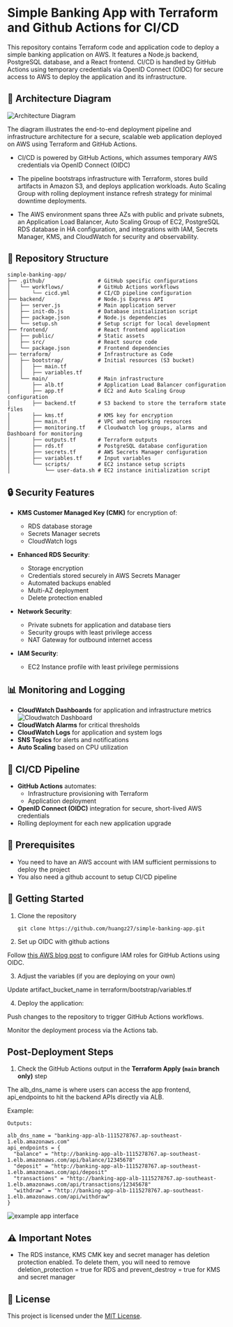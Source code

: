 # Simple Banking App with Terraform and Github Actions for CI/CD

This repository contains Terraform code and application code to deploy a simple banking application on AWS. It features a Node.js backend, PostgreSQL database, and a React frontend. CI/CD is handled by GitHub Actions using temporary credentials via OpenID Connect (OIDC) for secure access to AWS to deploy the application and its infrastructure.

## 📐 Architecture Diagram

![Architecture Diagram](./images/architecture.png)

The diagram illustrates the end-to-end deployment pipeline and infrastructure architecture for a secure, scalable web application deployed on AWS using Terraform and GitHub Actions. 

- CI/CD is powered by GitHub Actions, which assumes temporary AWS credentials via OpenID Connect (OIDC)

- The pipeline bootstraps infrastructure with Terraform, stores build artifacts in Amazon S3, and deploys application workloads. Auto Scaling Group with rolling deployment instance refresh strategy for minimal downtime deployments. 

- The AWS environment spans three AZs with public and private subnets, an Application Load Balancer, Auto Scaling Group of EC2, PostgreSQL RDS database in HA configuration, and integrations with IAM, Secrets Manager, KMS, and CloudWatch for security and observability.


## 📁  Repository Structure

```
simple-banking-app/
├── .github/                 # GitHub specific configurations
│   └── workflows/           # GitHub Actions workflows
│       └── cicd.yml         # CI/CD pipeline configuration
├── backend/                 # Node.js Express API
│   ├── server.js            # Main application server
│   ├── init-db.js           # Database initialization script
│   ├── package.json         # Node.js dependencies
│   └── setup.sh             # Setup script for local development
├── frontend/                # React frontend application
│   ├── public/              # Static assets
│   ├── src/                 # React source code
│   └── package.json         # Frontend dependencies
├── terraform/               # Infrastructure as Code
│   ├── bootstrap/           # Initial resources (S3 bucket)
│   │   ├── main.tf
│   │   ├── variables.tf
│   └── main/                # Main infrastructure
│       ├── alb.tf           # Application Load Balancer configuration
│       ├── app.tf           # EC2 and Auto Scaling Group configuration
│       ├── backend.tf       # S3 backend to store the terraform state files
│       ├── kms.tf           # KMS key for encryption
│       ├── main.tf          # VPC and networking resources
│       ├── monitoring.tf    # Cloudwatch log groups, alarms and Dashboard for monitoring
│       ├── outputs.tf       # Terraform outputs
│       ├── rds.tf           # PostgreSQL database configuration
│       ├── secrets.tf       # AWS Secrets Manager configuration
│       ├── variables.tf     # Input variables
│       └── scripts/         # EC2 instance setup scripts
│           └── user-data.sh # EC2 instance initialization script
```
## 🔒 Security Features

- **KMS Customer Managed Key (CMK)** for encryption of:
  - RDS database storage
  - Secrets Manager secrets
  - CloudWatch logs

- **Enhanced RDS Security**:
  - Storage encryption
  - Credentials stored securely in AWS Secrets Manager
  - Automated backups enabled
  - Multi-AZ deployment
  - Delete protection enabled

- **Network Security**:
  - Private subnets for application and database tiers
  - Security groups with least privilege access
  - NAT Gateway for outbound internet access

- **IAM Security**:
  - EC2 Instance profile with least privilege permissions


## 📊 Monitoring and Logging

- **CloudWatch Dashboards** for application and infrastructure metrics
![Cloudwatch Dashboard](./images/cloudwatch-dashboard.png)
- **CloudWatch Alarms** for critical thresholds
- **CloudWatch Logs** for application and system logs
- **SNS Topics** for alerts and notifications
- **Auto Scaling** based on CPU utilization

## 🧪 CI/CD Pipeline

- **GitHub Actions** automates:
  - Infrastructure provisioning with Terraform
  - Application deployment
- **OpenID Connect (OIDC)** integration for secure, short-lived AWS credentials
- Rolling deployment for each new application upgrade


## 🔧 Prerequisites

- You need to have an AWS account with IAM sufficient permissions to deploy the project
- You also need a github account to setup CI/CD pipeline

## 🚀 Getting Started

1. Clone the repository
   ```
   git clone https://github.com/huangz27/simple-banking-app.git
   ```
2. Set up OIDC with github actions

Follow [this AWS blog post](https://aws.amazon.com/blogs/security/use-iam-roles-to-connect-github-actions-to-actions-in-aws/) to configure IAM roles for GitHub Actions using OIDC.

3. Adjust the variables (if you are deploying on your own)

Update artifact_bucket_name in terraform/bootstrap/variables.tf

4. Deploy the application:

Push changes to the repository to trigger GitHub Actions workflows.

Monitor the deployment process via the Actions tab.

## Post-Deployment Steps

1. Check the GitHub Actions output in the **Terraform Apply (`main` branch only)** step

The alb_dns_name is where users can access the app frontend, api_endpoints to hit the backend APIs directly via ALB.

Example:
```
Outputs:

alb_dns_name = "banking-app-alb-1115278767.ap-southeast-1.elb.amazonaws.com"
api_endpoints = {
  "balance" = "http://banking-app-alb-1115278767.ap-southeast-1.elb.amazonaws.com/api/balance/12345678"
  "deposit" = "http://banking-app-alb-1115278767.ap-southeast-1.elb.amazonaws.com/api/deposit"
  "transactions" = "http://banking-app-alb-1115278767.ap-southeast-1.elb.amazonaws.com/api/transactions/12345678"
  "withdraw" = "http://banking-app-alb-1115278767.ap-southeast-1.elb.amazonaws.com/api/withdraw"
}
```
![example app interface](images/app-example.png)

## ⚠️ Important Notes

- The RDS instance, KMS CMK key and secret manager has deletion protection enabled. To delete them, you will need to remove deletion_protection = true for RDS and prevent_destroy = true for KMS and secret manager

## 📄 License

This project is licensed under the [MIT License](LICENSE).